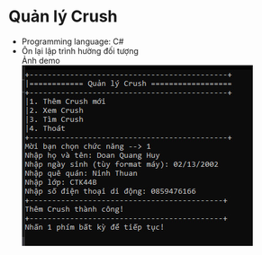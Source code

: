 # Quản lý Crush
- Programming language: C# <br/>
- Ôn lại lập trình hường đối tượng<br/>
Ảnh demo<br/>
![Ảnh demo](./anhDemo.jpg?raw=true "Ảnh demo")

